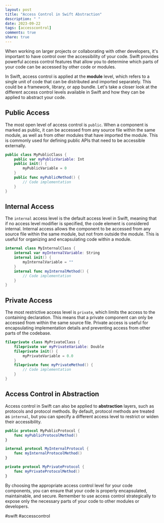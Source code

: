 ```yaml
---
layout: post
title: "Access Control in Swift Abstraction"
description: " "
date: 2023-09-22
tags: [accesscontrol]
comments: true
share: true
---
```


When working on larger projects or collaborating with other developers, it's important to have control over the accessibility of your code. Swift provides powerful access control features that allow you to determine which parts of your code can be accessed by other code or modules.

In Swift, access control is applied at the **module** level, which refers to a single unit of code that can be distributed and imported separately. This could be a framework, library, or app bundle. Let's take a closer look at the different access control levels available in Swift and how they can be applied to abstract your code.

## Public Access

The most open level of access control is `public`. When a component is marked as public, it can be accessed from any source file within the same module, as well as from other modules that have imported the module. This is commonly used for defining public APIs that need to be accessible externally.

```swift
public class MyPublicClass {
    public var myPublicVariable: Int
    public init() {
        myPublicVariable = 0
    }
    public func myPublicMethod() {
        // Code implementation
    }
}
```

## Internal Access

The `internal` access level is the default access level in Swift, meaning that if no access level modifier is specified, the code element is considered internal. Internal access allows the component to be accessed from any source file within the same module, but not from outside the module. This is useful for organizing and encapsulating code within a module.

```swift
internal class MyInternalClass {
    internal var myInternalVariable: String
    internal init() {
        myInternalVariable = ""
    }
    internal func myInternalMethod() {
        // Code implementation
    }
}
```

## Private Access

The most restrictive access level is `private`, which limits the access to the containing declaration. This means that a private component can only be accessed from within the same source file. Private access is useful for encapsulating implementation details and preventing access from other parts of the codebase.

```swift
fileprivate class MyPrivateClass {
    fileprivate var myPrivateVariable: Double
    fileprivate init() {
        myPrivateVariable = 0.0
    }
    fileprivate func myPrivateMethod() {
        // Code implementation
    }
}
```

## Access Control in Abstraction

Access control in Swift can also be applied to **abstraction** layers, such as protocols and protocol methods. By default, protocol methods are treated as `internal`, but you can specify a different access level to restrict or widen their accessibility.

```swift
public protocol MyPublicProtocol {
    func myPublicProtocolMethod()
}

internal protocol MyInternalProtocol {
    func myInternalProtocolMethod()
}

private protocol MyPrivateProtocol {
    func myPrivateProtocolMethod()
}
```

By choosing the appropriate access control level for your code components, you can ensure that your code is properly encapsulated, maintainable, and secure. Remember to use access control strategically to expose only the necessary parts of your code to other modules or developers.

#swift #accesscontrol